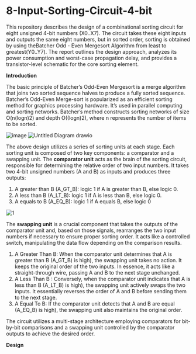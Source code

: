 # 8-Input-Sorting-Circuit-4-bit

This repository describes the design of a combinational sorting circuit for eight unsigned 4-bit numbers (X0..X7). The circuit takes these eight inputs and outputs the same eight numbers, but in sorted order, sorting is obtained by using theBatcher Odd - Even Mergesort Algorithm from least to greatest(Y0..Y7). The report outlines the design approach, analyzes its power consumption and worst-case propagation delay, and provides a transistor-level schematic for the core sorting element.

**Introduction**

The basic principle of Batcher’s Odd-Even Mergesort is a merge algorithm that joins two sorted sequence halves to produce a fully sorted sequence. Batcher’s Odd-Even Merge-sort is popularized as an efficient sorting method for graphics processing hardware. It’s used in parallel computing and sorting networks. Batcher’s method constructs sorting networks of size O(n(logn)2) and depth O((logn)2), where n represents the number of items to be sorted.

![image](https://github.com/Nirvan-Mishra-09/8-Input-Sorting-Circuit-4-bit/assets/127642231/52aa2329-28de-4793-be5f-5642ffc34256)
![Untitled Diagram drawio](https://github.com/Nirvan-Mishra-09/8-Input-Sorting-Circuit-4-bit/assets/127642231/b81f5593-5dde-4184-a342-7a5e6c605c56)

The above design  utilizes a series of sorting units at each stage. Each sorting unit is composed of two key components: a comparator and a swapping unit.
The **comparator unit** acts as the brain of the sorting circuit, responsible for determining the relative order of two input numbers. It takes two 4-bit unsigned numbers (A and B) as inputs and produces three outputs:

1. A greater than B (A_GT_B): logic 1 if A is greater than B, else logic 0.
2. A less than B (A_LT_B): logic 1 if A is less than B, else logic 0.
3. A equals to B (A_EQ_B): logic 1 if A equals B, else logic 0

![1](https://github.com/Nirvan-Mishra-09/8-Input-Sorting-Circuit-4-bit/assets/127642231/c4731566-7799-4779-b075-7bfedf6d6fbe)

The **swapping unit** is a crucial component that takes the outputs of the comparator unit and, based on those signals, rearranges the two input numbers if necessary to ensure proper sorting order. It acts like a controlled switch, manipulating the data flow depending on the comparison results.
1. A Greater Than B: When the comparator unit determines that A is greater than B (A_GT_B) is high), the swapping unit takes no action. It keeps the original order of the two inputs. In essence, it acts like a straight-through wire, passing A and B to the next stage unchanged.
2. A Less Than B : Conversely, when the comparator unit indicates that A is less than B (A_LT_B) is high), the swapping unit actively swaps the two inputs. It essentially reverses the order of A and B before sending them to the next stage. 
3. A Equal To B: If the comparator unit detects that A and B are equal (A_EQ_B) is high), the swapping unit also maintains the original order. 

The circuit utilizes a multi-stage architecture employing comparators for bit-by-bit comparisons and a swapping unit controlled by the comparator outputs to achieve the desired order.

**Design**

